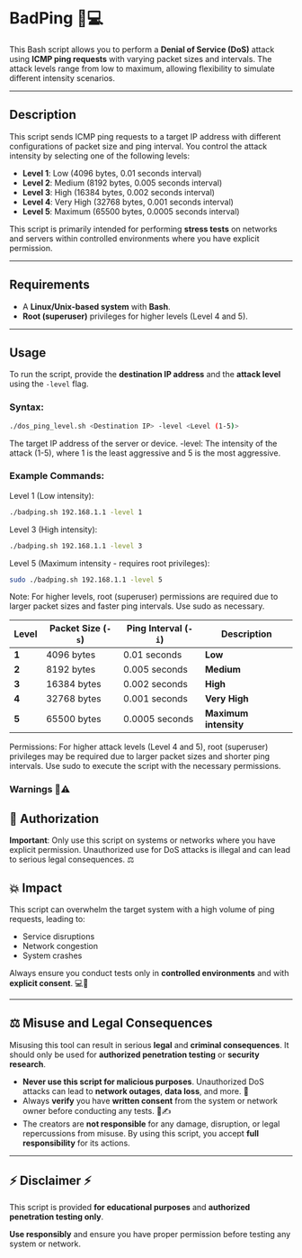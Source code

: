 # BadPing 🚀💻

This Bash script allows you to perform a **Denial of Service (DoS)** attack using **ICMP ping requests** with varying packet sizes and intervals. The attack levels range from low to maximum, allowing flexibility to simulate different intensity scenarios.

---

## Description

This script sends ICMP ping requests to a target IP address with different configurations of packet size and ping interval. You control the attack intensity by selecting one of the following levels:

- **Level 1**: Low (4096 bytes, 0.01 seconds interval)
- **Level 2**: Medium (8192 bytes, 0.005 seconds interval)
- **Level 3**: High (16384 bytes, 0.002 seconds interval)
- **Level 4**: Very High (32768 bytes, 0.001 seconds interval)
- **Level 5**: Maximum (65500 bytes, 0.0005 seconds interval)

This script is primarily intended for performing **stress tests** on networks and servers within controlled environments where you have explicit permission.

---

## Requirements

- A **Linux/Unix-based system** with **Bash**.
- **Root (superuser)** privileges for higher levels (Level 4 and 5).

---

## Usage

To run the script, provide the **destination IP address** and the **attack level** using the `-level` flag.

### Syntax:

```bash
./dos_ping_level.sh <Destination IP> -level <Level (1-5)>
```

<Destination IP> The target IP address of the server or device.
-level: The intensity of the attack (1-5), where 1 is the least aggressive and 5 is the most aggressive.


### Example Commands:

Level 1 (Low intensity):

```bash
./badping.sh 192.168.1.1 -level 1
```

Level 3 (High intensity):

```bash
./badping.sh 192.168.1.1 -level 3
```

Level 5 (Maximum intensity - requires root privileges):

```bash
sudo ./badping.sh 192.168.1.1 -level 5
```

Note: For higher levels, root (superuser) permissions are required due to larger packet sizes and faster ping intervals. Use sudo as necessary.


| **Level** | **Packet Size (`-s`)** | **Ping Interval (`-i`)** | **Description**       |
|-----------|------------------------|--------------------------|-----------------------|
| **1**     | 4096 bytes             | 0.01 seconds             | **Low**               |
| **2**     | 8192 bytes             | 0.005 seconds            | **Medium**            |
| **3**     | 16384 bytes            | 0.002 seconds            | **High**              |
| **4**     | 32768 bytes            | 0.001 seconds            | **Very High**         |
| **5**     | 65500 bytes            | 0.0005 seconds           | **Maximum intensity** |




Permissions:
For higher attack levels (Level 4 and 5), root (superuser) privileges may be required due to larger packet sizes and shorter ping intervals. Use sudo to execute the script with the necessary permissions.


### Warnings 🚨⚠️

## 🔑 Authorization
**Important**: Only use this script on systems or networks where you have explicit permission. Unauthorized use for DoS attacks is illegal and can lead to serious legal consequences. ⚖️

## 💥 Impact
This script can overwhelm the target system with a high volume of ping requests, leading to:

- Service disruptions
- Network congestion
- System crashes

Always ensure you conduct tests only in **controlled environments** and with **explicit consent**. 💻🚨

---

## ⚖️ Misuse and Legal Consequences
Misusing this tool can result in serious **legal** and **criminal consequences**. It should only be used for **authorized penetration testing** or **security research**. 

- **Never use this script for malicious purposes**. Unauthorized DoS attacks can lead to **network outages**, **data loss**, and more. 🚫
- Always **verify** you have **written consent** from the system or network owner before conducting any tests. 📄✍️
- The creators are **not responsible** for any damage, disruption, or legal repercussions from misuse. By using this script, you accept **full responsibility** for its actions.

---

## ⚡ Disclaimer ⚡
This script is provided **for educational purposes** and **authorized penetration testing only**. 

**Use responsibly** and ensure you have proper permission before testing any system or network.
